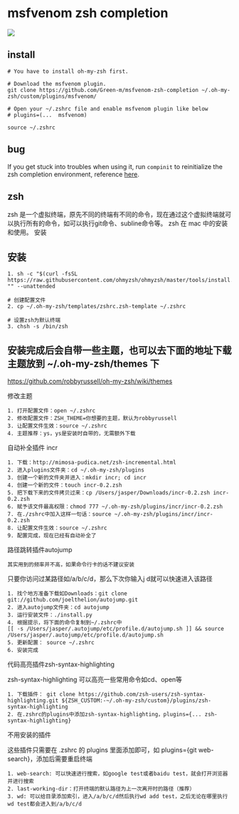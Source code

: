 # msfvenom zsh completion  

![](https://i.imgur.com/DJV1Jie.gif)

## install 

```
# You have to install oh-my-zsh first.

# Download the msfvenom plugin.
git clone https://github.com/Green-m/msfvenom-zsh-completion ~/.oh-my-zsh/custom/plugins/msfvenom/

# Open your ~/.zshrc file and enable msfvenom plugin like below
# plugins=(...  msfvenom)

source ~/.zshrc
```

## bug

If you get stuck into troubles when using it, run `compinit` to reinitialize the zsh completion environment, reference [here](https://github.com/andsens/homeshick/issues/89).


## zsh

zsh 是一个虚拟终端，原先不同的终端有不同的命令，现在通过这个虚拟终端就可以执行所有的命令，如可以执行git命令、subline命令等。
zsh 在 mac 中的安装和使用。
安装
## 安装

    1. sh -c "$(curl -fsSL https://raw.githubusercontent.com/ohmyzsh/ohmyzsh/master/tools/install.sh)" "" --unattended

    # 创建配置文件
    2. cp ~/.oh-my-zsh/templates/zshrc.zsh-template ~/.zshrc

    # 设置zsh为默认终端
    3. chsh -s /bin/zsh

## 安装完成后会自带一些主题，也可以去下面的地址下载主题放到 ~/.oh-my-zsh/themes 下

https://github.com/robbyrussell/oh-my-zsh/wiki/themes

修改主题


    1. 打开配置文件：open ~/.zshrc
    2. 修改配置文件：ZSH_THEME=你想要的主题，默认为robbyrussell
    3. 让配置文件生效：source ~/.zshrc
    4. 主题推荐：ys，ys是安装时自带的，无需额外下载

自动补全插件 incr

    1. 下载：http://mimosa-pudica.net/zsh-incremental.html
    2. 进入plugins文件夹：cd ~/.oh-my-zsh/plugins
    3. 创建一个新的文件夹并进入：mkdir incr; cd incr
    4. 创建一个新的文件：touch incr-0.2.zsh
    5. 把下载下来的文件拷贝过来：cp /Users/jasper/Downloads/incr-0.2.zsh incr-0.2.zsh
    6. 赋予该文件最高权限：chmod 777 ~/.oh-my-zsh/plugins/incr/incr-0.2.zsh
    7. 在./zshrc中加入这样一句话：source ~/.oh-my-zsh/plugins/incr/incr-0.2.zsh
    8. 让配置文件生效：source ~/.zshrc
    9. 配置完成，现在已经有自动补全了

路径跳转插件autojump

    其实用到的频率并不高，如果命令行卡的话不建议安装

只要你访问过某路径如/a/b/c/d，那么下次你输入j d就可以快速进入该路径

    1. 找个地方准备下载如Downloads：git clone git://github.com/joelthelion/autojump.git
    2. 进入autojump文件夹：cd autojump
    3. 运行安装文件：./install.py
    4. 根据提示，将下面的命令复制到~/.zshrc中
    [[ -s /Users/jasper/.autojump/etc/profile.d/autojump.sh ]] && source /Users/jasper/.autojump/etc/profile.d/autojump.sh
    5. 更新配置： source ~/.zshrc
    6. 安装完成
    
代码高亮插件zsh-syntax-highlighting

zsh-syntax-highlighting 可以高亮一些常用命令如cd、open等

    1. 下载插件： git clone https://github.com/zsh-users/zsh-syntax-highlighting.git ${ZSH_CUSTOM:-~/.oh-my-zsh/custom}/plugins/zsh-syntax-highlighting
    2. 在.zshrc的plugins中添加zsh-syntax-highlighting，plugins={... zsh-syntax-highlighting}

不用安装的插件

这些插件只需要在 .zshrc 的 plugins 里面添加即可，如 plugins={git web-search}，添加后需要重启终端

    1. web-search: 可以快速进行搜索，如google test或者baidu test，就会打开浏览器并进行搜索
    2. last-working-dir：打开终端的默认路径为上一次离开时的路径（推荐）
    3. wd: 可以给目录添加索引，进入/a/b/c/d然后执行wd add test，之后无论在哪里执行wd test都会进入到/a/b/c/d

